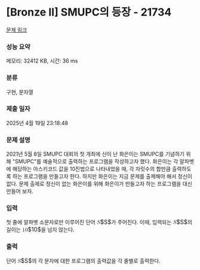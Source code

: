 # [Bronze II] SMUPC의 등장 - 21734 

[문제 링크](https://www.acmicpc.net/problem/21734) 

### 성능 요약

메모리: 32412 KB, 시간: 36 ms

### 분류

구현, 문자열

### 제출 일자

2025년 4월 19일 23:18:48

### 문제 설명

<p>2021년 5월 8일 SMUPC 대회의 첫 개최에 신이 난 화은이는 SMUPC를 기념하기 위해 "SMUPC"를 예술적으로 출력하는 프로그램을 작성하고자 했다. 화은이는 각 알파벳에 해당하는 아스키코드 값을 10진법으로 나타내었을 때, 각 자릿수의 합만큼 출력하도록 하는 프로그램을 만들고자 한다. 하지만 화은이는 지금 문제를 출제해야 해서 정신이 없다. 문제 출제로 정신이 없는 화은이를 위해 화은이가 만들고자 하는 프로그램을 대신 만들어 보자.</p>

### 입력 

 <p>첫 줄에 알파벳 소문자로만 이루어진 단어 <mjx-container class="MathJax" jax="CHTML" style="font-size: 109%; position: relative;"><mjx-math class="MJX-TEX" aria-hidden="true"><mjx-mi class="mjx-i"><mjx-c class="mjx-c1D446 TEX-I"></mjx-c></mjx-mi></mjx-math><mjx-assistive-mml unselectable="on" display="inline"><math xmlns="http://www.w3.org/1998/Math/MathML"><mi>S</mi></math></mjx-assistive-mml><span aria-hidden="true" class="no-mathjax mjx-copytext">$S$</span></mjx-container>가 주어진다. 이때, 입력되는 <mjx-container class="MathJax" jax="CHTML" style="font-size: 109%; position: relative;"><mjx-math class="MJX-TEX" aria-hidden="true"><mjx-mi class="mjx-i"><mjx-c class="mjx-c1D446 TEX-I"></mjx-c></mjx-mi></mjx-math><mjx-assistive-mml unselectable="on" display="inline"><math xmlns="http://www.w3.org/1998/Math/MathML"><mi>S</mi></math></mjx-assistive-mml><span aria-hidden="true" class="no-mathjax mjx-copytext">$S$</span></mjx-container>의 길이는 <mjx-container class="MathJax" jax="CHTML" style="font-size: 109%; position: relative;"><mjx-math class="MJX-TEX" aria-hidden="true"><mjx-mn class="mjx-n"><mjx-c class="mjx-c31"></mjx-c><mjx-c class="mjx-c30"></mjx-c></mjx-mn></mjx-math><mjx-assistive-mml unselectable="on" display="inline"><math xmlns="http://www.w3.org/1998/Math/MathML"><mn>10</mn></math></mjx-assistive-mml><span aria-hidden="true" class="no-mathjax mjx-copytext">$10$</span></mjx-container>을 넘지 않는다.</p>

### 출력 

 <p>단어 <mjx-container class="MathJax" jax="CHTML" style="font-size: 109%; position: relative;"><mjx-math class="MJX-TEX" aria-hidden="true"><mjx-mi class="mjx-i"><mjx-c class="mjx-c1D446 TEX-I"></mjx-c></mjx-mi></mjx-math><mjx-assistive-mml unselectable="on" display="inline"><math xmlns="http://www.w3.org/1998/Math/MathML"><mi>S</mi></math></mjx-assistive-mml><span aria-hidden="true" class="no-mathjax mjx-copytext">$S$</span></mjx-container>의 각 문자에 대한 프로그램의 출력값을 각 줄별로 출력한다.</p>

